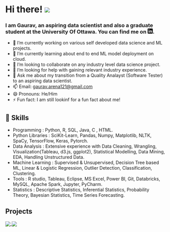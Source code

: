 # Hi there! <img src="https://raw.githubusercontent.com/MartinHeinz/MartinHeinz/master/wave.gif" width="30px"> 
### I am Gaurav, an aspiring data scientist and also a graduate student at the University Of Ottawa. You can find me on  [![LinkedIn][3.2]][3].



- 🔭 I’m currently working on various self developed data science and ML projects.
- 🌱 I’m currently learning about end to end ML model deployment on cloud.
- 👯 I’m looking to collaborate on any industry level data science project.
- 🤔 I’m looking for help with gaining relevant industry experience.
- 💬 Ask me about my transition from a Quality Analayst (Software Tester) to an aspiring data scientist.
- 📫 Email: gaurav.arena121@gmail.com
- 😄 Pronouns: He/Him
- ⚡ Fun fact: I am still lookinf for a fun fact about me!

## 🔧 Skills

-	Programming : Python, R, SQL, Java, C , HTML.
-	Python Libraries : SciKit-Learn, Pandas, Numpy, Matplotlib, NLTK, SpaCy, TensorFlow, Keras, Pytorch.
-	Data Analysis : Extensive experience with Data Cleaning, Wrangling, Visualization(Tableau, d3.js, ggplot2), Statistical Modelling, Data Mining, EDA, Handling Unstructured Data.
-	Machine Learning : Supervised & Unsupervised, Decision Tree based ML, Linear & Logistic Regression, Outlier Detection, Classification, Clustering.
-	Tools : R studio, Tableau, Eclipse, MS Excel, Power BI, Git, Databricks, MySQL, Apache Spark, Jupyter, PyCharm.
-	Statistics : Descriptive Statistics, Inferential Statistics, Probability Theory, Bayesian Statistics, Time Series Forecasting.

<!-- icons without padding -->
[3.2]: https://github.com/gaurav-arena/gaurav-arena/blob/main/linkedin-3-16.png

<!-- links to your social media accounts -->
[3]: https://www.linkedin.com/in/gaurav-roy121/

## Projects
<a href="https://github.com/MartinHeinz/python-project-blueprint">
  <img align="center" src="https://github-readme-stats.vercel.app/api/pin/?username=gaurav-arena&repo=Covid-19-Impact-analysis-on-Canadian-Economy-blueprint&title_color=ffffff&text_color=c9cacc&icon_color=2bbc8a&bg_color=1d1f21" />
</a>


<a href="https://github.com/MartinHeinz/go-project-blueprint">
  <img align="center" src="https://github-readme-stats.vercel.app/api/pin/?username=gaurav-arena&repo=DiabetesPredicion-blueprint&title_color=ffffff&text_color=c9cacc&icon_color=2bbc8a&bg_color=1d1f21" />
</a> 


